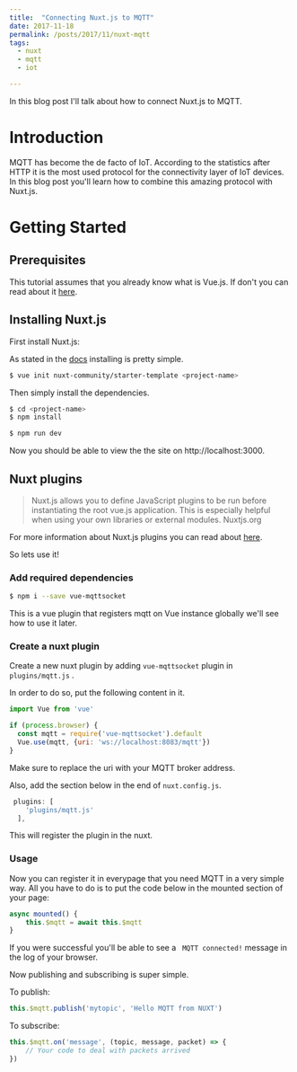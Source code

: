 ```yaml
---
title:  "Connecting Nuxt.js to MQTT"
date: 2017-11-18
permalink: /posts/2017/11/nuxt-mqtt
tags: 
  - nuxt
  - mqtt 
  - iot

---
```


In this blog post I'll talk about how to connect Nuxt.js to MQTT.

# Introduction

MQTT has become the de facto of IoT. According to the statistics after HTTP 
it is the most used protocol for the connectivity layer
of IoT devices. In this blog post you'll learn how to combine this amazing 
protocol with Nuxt.js.


# Getting Started

## Prerequisites

This tutorial assumes that you already know what is Vue.js. If don't you 
can read about it [here](https://vuejs.org/).

## Installing Nuxt.js

First install Nuxt.js:

As stated in the [docs](https://nuxtjs.org/guide/installation) installing
is pretty simple.

```sh
$ vue init nuxt-community/starter-template <project-name>
```

Then simply install the dependencies.

```sh
$ cd <project-name>
$ npm install
```

```sh
$ npm run dev
```

Now you should be able to view the the site on http://localhost:3000.

## Nuxt plugins

> Nuxt.js allows you to define JavaScript plugins to be run before instantiating the root vue.js application. This is especially helpful when using your own libraries or external modules.
> Nuxtjs.org

For more information about Nuxt.js plugins you can read about [here](https://nuxtjs.org/guide/plugins).

So lets use it! 

### Add required dependencies

```sh
$ npm i --save vue-mqttsocket
```

This is a vue plugin that registers mqtt on Vue instance globally we'll see
how to use it later.

### Create a nuxt plugin

Create a new nuxt plugin by adding ```vue-mqttsocket``` 
plugin in ```plugins/mqtt.js``` .

In order to do so, put the following content in it.

```javascript
import Vue from 'vue'

if (process.browser) {
  const mqtt = require('vue-mqttsocket').default
  Vue.use(mqtt, {uri: 'ws://localhost:8083/mqtt'})
}
```

Make sure to replace the uri with your MQTT broker address.

Also, add the section below in the end of ```nuxt.config.js```.

```js
 plugins: [
    'plugins/mqtt.js'
  ],
```

This will register the plugin in the nuxt.

### Usage

Now you can register it in everypage that you need MQTT in a very simple way.
All you have to do is to put the code below in the mounted section of 
your page:

```javascript
async mounted() {
    this.$mqtt = await this.$mqtt
}
```

If you were successful you'll be able to see a ``` MQTT connected!``` message
in the log of your browser.

Now publishing and subscribing is super simple.

To publish:

```javascript
this.$mqtt.publish('mytopic', 'Hello MQTT from NUXT')
```


To subscribe:

```javascript
this.$mqtt.on('message', (topic, message, packet) => {
    // Your code to deal with packets arrived
})
```

